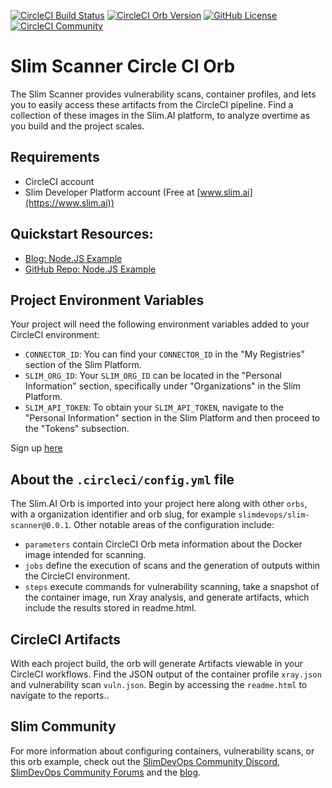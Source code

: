 [![CircleCI Build Status](https://circleci.com/gh/slimdevops/slim-scanner.svg?style=shield "CircleCI Build Status")](https://circleci.com/gh/slimdevops/slim-scanner) [![CircleCI Orb Version](https://badges.circleci.com/orbs/slimdevops/slim-scanner.svg)](https://circleci.com/orbs/registry/orb/slimdevops/slim-scanner) [![GitHub License](https://img.shields.io/badge/license-MIT-lightgrey.svg)](https://raw.githubusercontent.com/slimdevops/slim-scanner/master/LICENSE) [![CircleCI Community](https://img.shields.io/badge/community-CircleCI%20Discuss-343434.svg)](https://discuss.circleci.com/c/ecosystem/orbs)

# Slim Scanner Circle CI Orb
The Slim Scanner provides vulnerability scans, container profiles, and lets you to easily access these artifacts from the CircleCI pipeline. Find a collection of these images in the Slim.AI platform, to analyze overtime as you build and the project scales. 

## Requirements
- CircleCI account 
- Slim Developer Platform account (Free at [www.slim.ai](https://www.slim.ai))

## Quickstart Resources: 
- [Blog: Node.JS Example](https://www.slim.ai/blog/introducing-slim-s-scanner-orb-for-circleci)
- [GitHub Repo: Node.JS Example](https://github.com/slimdevops/orb-demo)

## Project Environment Variables
Your project will need the following environment variables added to your CircleCI environment:


- `CONNECTOR_ID`: You can find your `CONNECTOR_ID` in the "My Registries" section of the Slim Platform.
- `SLIM_ORG_ID`: Your `SLIM_ORG_ID` can be located in the "Personal Information" section, specifically under "Organizations" in the Slim Platform.
- `SLIM_API_TOKEN`: To obtain your `SLIM_API_TOKEN`, navigate to the "Personal Information" section in the Slim Platform and then proceed to the "Tokens" subsection.  

Sign up [here](https://portal.slim.dev/login)


## About the `.circleci/config.yml` file
The Slim.AI Orb is imported into your project here along with other `orbs`, with a organization identifier and orb slug, for example `slimdevops/slim-scanner@0.0.1`. Other notable areas of the configuration include:
- `parameters` contain CircleCI Orb meta information about the Docker image intended for scanning.
- `jobs` define the execution of scans and the generation of outputs within the CircleCI environment.
- `steps` execute commands for vulnerability scanning, take a snapshot of the container image, run Xray analysis, and generate artifacts, which include the results stored in readme.html.

## CircleCI Artifacts
With each project build, the orb will generate Artifacts viewable in your CircleCI workflows. Find the JSON output of the container profile `xray.json` and vulnerability scan `vuln.json`. Begin by accessing the `readme.html` to navigate to the reports..

## Slim Community
For more information about configuring containers, vulnerability scans, or this orb example, check out the [SlimDevOps Community Discord](https://discord.com/invite/uBttmfyYNB), [SlimDevOps Community Forums](https://community.slim.ai/) and the [blog](https://www.slim.ai/blog/).
